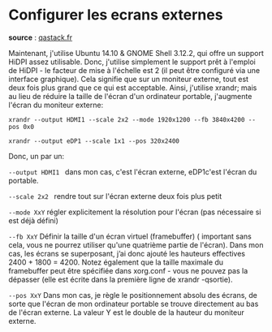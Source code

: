 # Configurer les ecrans externes 

__source__ : [qastack.fr](https://qastack.fr/ubuntu/393400/is-it-possible-to-have-different-dpi-configurations-for-two-different-screens)

Maintenant, j'utilise Ubuntu 14.10 & GNOME Shell 3.12.2, qui offre un support HiDPI assez utilisable. Donc, j'utilise simplement le support prêt à l'emploi de HiDPI - le facteur de mise à l'échelle est 2 (il peut être configuré via une interface graphique). Cela signifie que sur un moniteur externe, tout est deux fois plus grand que ce qui est acceptable. Ainsi, j'utilise xrandr; mais au lieu de réduire la taille de l'écran d'un ordinateur portable, j'augmente l'écran du moniteur externe:


```xrandr --output HDMI1 --scale 2x2 --mode 1920x1200 --fb 3840x4200 --pos 0x0```

```xrandr --output eDP1 --scale 1x1 --pos 320x2400```

Donc, un par un:

```--output HDMI1 ``` dans mon cas, c'est l'écran externe, eDP1c'est l'écran du portable.

```--scale 2x2 ``` rendre tout sur l'écran externe deux fois plus petit

```--mode XxY``` régler explicitement la résolution pour l'écran (pas nécessaire si est déjà défini)

```--fb XxY``` Définir la taille d'un écran virtuel (framebuffer) ( important sans cela, vous ne pourrez utiliser qu'une quatrième partie de l'écran). Dans mon cas, les écrans se superposant, j’ai donc ajouté les hauteurs effectives 2400 + 1800 = 4200. Notez également que la taille maximale du framebuffer peut être spécifiée dans xorg.conf - vous ne pouvez pas la dépasser (elle est écrite dans la première ligne de xrandr -qsortie).

```--pos XxY``` Dans mon cas, je règle le positionnement absolu des écrans, de sorte que l'écran de mon ordinateur portable se trouve directement au bas de l'écran externe. La valeur Y est le double de la hauteur du moniteur externe.